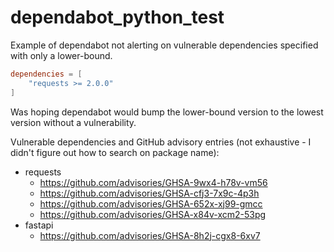 # dependabot_python_test

Example of dependabot not alerting on vulnerable dependencies specified with only a lower-bound.

```toml
dependencies = [
    "requests >= 2.0.0"
]
```

Was hoping dependabot would bump the lower-bound version to the lowest version without a vulnerability.

Vulnerable dependencies and GitHub advisory entries (not exhaustive - I didn't figure out how to search on package name):
- requests
    - https://github.com/advisories/GHSA-9wx4-h78v-vm56
    - https://github.com/advisories/GHSA-cfj3-7x9c-4p3h
    - https://github.com/advisories/GHSA-652x-xj99-gmcc
    - https://github.com/advisories/GHSA-x84v-xcm2-53pg
- fastapi
    - https://github.com/advisories/GHSA-8h2j-cgx8-6xv7
